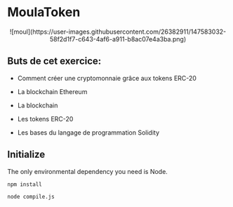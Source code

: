 # MoulaToken
<p align="center">
  ![moul](https://user-images.githubusercontent.com/26382911/147583032-58f2d1f7-c643-4af6-a911-b8ac07e4a3ba.png)
</p>


Buts de cet exercice:
----------

-   Comment créer une cryptomonnaie grâce aux tokens ERC-20

-   La blockchain Ethereum

-   La blockchain

-   Les tokens ERC-20

-   Les bases du langage de programmation Solidity
 
Initialize
----------

The only environmental dependency you need is Node.
 ````
 npm install
 
 node compile.js
 ````
